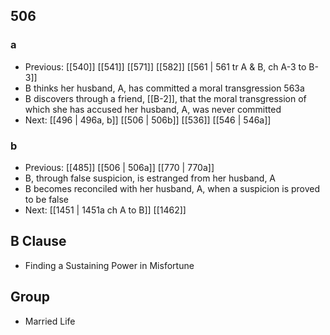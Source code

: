 ## 506
### a
- Previous: [[540]] [[541]] [[571]] [[582]] [[561 | 561 tr A &amp; B, ch A-3 to B-3]] 
- B thinks her husband, A, has committed a moral transgression 563a
- B discovers through a friend, [[B-2]], that the moral transgression of which she has accused her husband, A, was never committed
- Next: [[496 | 496a, b]] [[506 | 506b]] [[536]] [[546 | 546a]] 

### b
- Previous: [[485]] [[506 | 506a]] [[770 | 770a]] 
- B, through false suspicion, is estranged from her husband, A
- B becomes reconciled with her husband, A, when a suspicion is proved to be false
- Next: [[1451 | 1451a ch A to B]] [[1462]] 

## B Clause
- Finding a Sustaining Power in Misfortune

## Group
- Married Life

